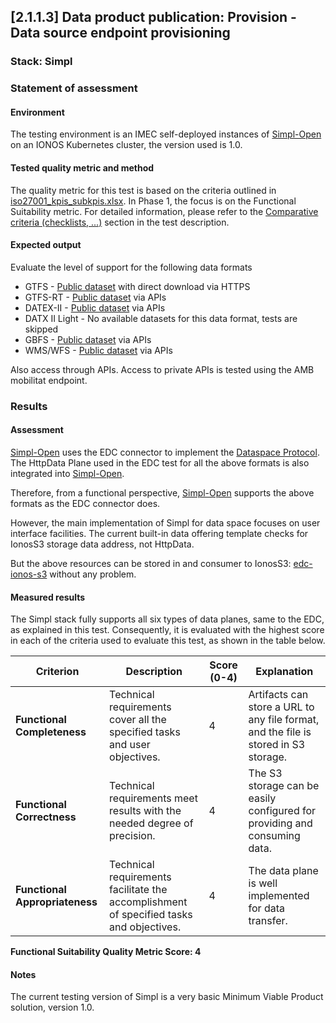 ## [2.1.1.3] Data product publication: Provision - Data source endpoint provisioning
### Stack: Simpl

### Statement of assessment
#### Environment

The testing environment is an IMEC self-deployed instances of [Simpl-Open](https://code.europa.eu/simpl/simpl-open) on
an IONOS Kubernetes cluster, the version used is 1.0.

#### Tested quality metric and method

The quality metric for this test is based on the criteria outlined in [iso27001_kpis_subkpis.xlsx](../../../../../design_decisions/background_info/iso27001_kpis_subkpis.xlsx). In Phase 1,
the focus is on the Functional Suitability metric. For detailed information, please refer to the [Comparative criteria (checklists, ...)](./test.md#comparative-criteria-checklists-) section in the test description.

#### Expected output
Evaluate the level of support for the following data formats

- GTFS - [Public dataset](https://opendata-ajuntament.barcelona.cat/data/dataset/c46503e3-cec6-4032-894d-1063b7a365ee/resource/1c92542e-0346-4df5-9824-d7753ab02e33/download) with direct download via HTTPS
- GTFS-RT - [Public dataset](https://api.data.gov.my/gtfs-realtime/vehicle-position/ktmb/) via APIs
- DATEX-II - [Public dataset](https://opendata.emel.pt/cycling/biciparks?skip=1&limit=1) via APIs
- DATX II Light - No available datasets for this data format, tests are skipped
- GBFS - [Public dataset](https://opendata.emel.pt/cycling/biciparks?skip=1&limit=1) via APIs
- WMS/WFS - [Public dataset](https://openmaps.gov.bc.ca/geo/ows?SERVICE=WMS&REQUEST=GetCapabilities) via APIs

Also access through APIs.
Access to private APIs is tested using the AMB mobilitat endpoint.

### Results
#### Assessment
[Simpl-Open](https://code.europa.eu/simpl/simpl-open) uses the EDC connector to implement the [Dataspace Protocol](https://docs.internationaldataspaces.org/ids-knowledgebase/dataspace-protocol). 
The HttpData Plane used in the EDC test for all the above formats is also integrated into [Simpl-Open](https://code.europa.eu/simpl/simpl-open).

Therefore, from a functional perspective, [Simpl-Open](https://code.europa.eu/simpl/simpl-open) supports the above formats as the EDC connector does. 

However, the main implementation of Simpl for data space focuses on user interface facilities.
The current built-in data offering template checks for IonosS3 storage data address, not HttpData. 

But the above resources can be stored in and consumer to IonosS3: [edc-ionos-s3](https://github.com/Digital-Ecosystems/edc-ionos-s3/tree/main) without any problem.

#### Measured results

The Simpl stack fully supports all six types of data planes, same to the EDC, as explained in this test. Consequently, it is evaluated with the highest score in each of the criteria used to evaluate this test, as shown in the table below.

| **Criterion**                | **Description**                                                                                     | **Score (0-4)** | **Explanation**                                                                  |
|------------------------------|-----------------------------------------------------------------------------------------------------|-----------------|----------------------------------------------------------------------------------|
| **Functional Completeness**   | Technical requirements cover all the specified tasks and user objectives.                          | 4               | Artifacts can store a URL to any file format, and the file is stored in S3 storage. |
| **Functional Correctness**    | Technical requirements meet results with the needed degree of precision.                           | 4               | The S3 storage can be easily configured for providing and consuming data.        |
| **Functional Appropriateness**| Technical requirements facilitate the accomplishment of specified tasks and objectives.            | 4               | The data plane is well implemented for data transfer.                             |

**Functional Suitability Quality Metric Score: 4**
#### Notes
The current testing version of Simpl is a very basic Minimum Viable Product solution, version 1.0.   